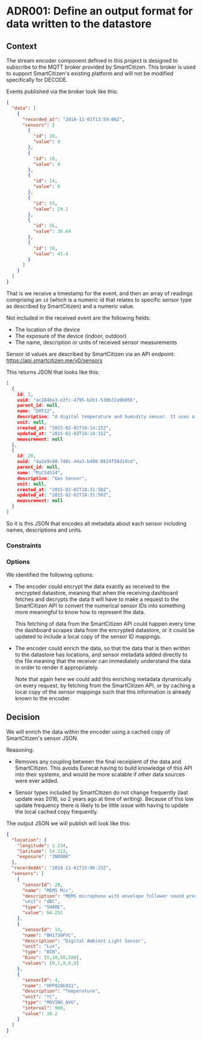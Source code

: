 # ADR001: Define an output format for data written to the datastore

## Context

The stream encoder component defined in this project is designed to subscribe
to the MQTT broker provided by SmartCitizen. This broker is used to support
SmartCitizen's existing platform and will not be modified specifically for
DECODE.

Events published via the broker look like this:

```json
{
  "data": [
    {
      "recorded_at": "2018-11-01T13:59:06Z",
      "sensors": [
        {
          "id": 10,
          "value": 0
        },
        {
          "id": 10,
          "value": 0
        },
        {
          "id": 14,
          "value": 0
        },
        {
          "id": 55,
          "value": 29.1
        },
        {
          "id": 56,
          "value": 36.64
        },
        {
          "id": 16,
          "value": 41.4
        }
      ]
    }
  ]
}
```

That is we receive a timestamp for the event, and then an array of readings
comprising an `id` (which is a numeric id that relates to specific sensor type
as described by SmartCitizen) and a numeric value.

Not included in the received event are the following fields:

* The location of the device
* The exposure of the device (indoor, outdoor)
* The name, description or units of received sensor measurements

Sensor id values are described by SmartCitizen via an API endpoint:
https://api.smartcitizen.me/v0/sensors

This returns JSON that looks like this:

```json
[
  {
    id: 3,
    uuid: "ac284ba3-e2fc-4795-b2b1-530b32a9b05b",
    parent_id: null,
    name: "DHT22",
    description: "A digital temperature and humidity sensor. It uses a capacitive humidity sensor and a thermistor to measure the surrounding air, and spits out a digital signal on the data pin (no analog input pins needed)",
    unit: null,
    created_at: "2015-02-02T18:14:15Z",
    updated_at: "2015-02-02T18:14:15Z",
    measurement: null
  },
  {
    id: 20,
    uuid: "4a2e9c80-748c-44a3-b400-8824f50d19cd",
    parent_id: null,
    name: "MiCS4514",
    description: "Gas Sensor",
    unit: null,
    created_at: "2015-02-02T18:31:50Z",
    updated_at: "2015-02-02T18:31:50Z",
    measurement: null
  }
]
```

So it is this JSON that encodes all metadata about each sensor including names,
descriptions and units.

### Constraints

### Options

We identified the following options:

* The encoder could encrypt the data exactly as received to the encrypted
  datastore, meaning that when the receiving dashboard fetches and decrypts the
  data it will have to make a request to the SmartCitizen API to convert the
  numerical sensor IDs into something more meaningful to know how to represent
  the data.

  This fetching of data from the SmartCitizen API could happen every time the
  dashboard scrapes data from the encrypted datastore, or it could be updated
  to include a local copy of the sensor ID mappings.

* The encoder could enrich the data, so that the data that is then written to
  the datastore has locations, and sensor metadata added directly to the file
  meaning that the receiver can immediately understand the data in order to
  render it appropriately.

  Note that again here we could add this enriching metadata dynamically on
  every request, by fetching from the SmartCitizen API, or by caching a local
  copy of the sensor mappings such that this information is already known to
  the encoder.

## Decision

We will enrich the data within the encoder using a cached copy of
SmartCitizen's sensor JSON.

Reasoning:

* Removes any coupling between the final receipient of the data and
  SmartCitizen. This avoids Eurecat having to build knowledge of this API into
  their systems, and would be more scalable if other data sources were ever
  added.

* Sensor types included by SmartCitizen do not change frequently (last update
  was 2016, so 2 years ago at time of writing).  Because of this low update
  frequency there is likely to be little issue with having to update the local
  cached copy frequently.

The output JSON we will publish will look like this:

```json
{
  "location": {
    "longitude": 2.234,
    "latitude": 54.213,
    "exposure": "INDOOR"
  },
  "recordedAt": "2018-11-01T15:06:23Z",
  "sensors": [
    {
      "sensorId": 29,
      "name": "MEMS Mic",
      "description": "MEMS microphone with envelope follower sound pressure sensor (noise)."
      "unit": "dBC",
      "type": "SHARE",
      "value": 64.252
    },
    {
      "sensorId": 14,
      "name": "BH1730FVC",
      "description": "Digital Ambient Light Sensor",
      "unit": "Lux",
      "type": "BIN",
      "bins": [5,10,50,500],
      "values": [0,1,0,0,0]
    },
    {
      "sensorId": 4,
      "name": "HPP828E031",
      "description": "Temperature",
      "unit": "ºC",
      "type": "MOVING_AVG",
      "interval": 900,
      "value": 18.2
    }
  ]
}
```
